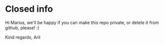 # Closed info

Hi Marius,
we'll be happy if you can make this repo private, or delete it from github, please! :)

Kind regards,
Aril
